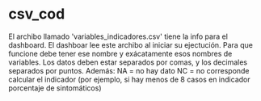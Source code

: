 # csv_cod

El archibo llamado 'variables_indicadores.csv' tiene la info para el dashboard.
El dashboar lee este archibo al iniciar su ejectución.
Para que funcione debe tener ese nombre y exácatamente esos nombres de variables. Los datos deben estar separados por comas, y los decimales separados por puntos.
Además:
NA = no hay dato
NC = no corresponde calcular el indicador (por ejemplo, si hay menos de 8 casos en indicador porcentaje de sintomáticos)

